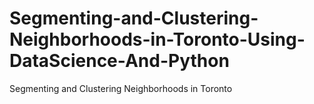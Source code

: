 # Segmenting-and-Clustering-Neighborhoods-in-Toronto-Using-DataScience-And-Python
Segmenting and Clustering Neighborhoods in Toronto
